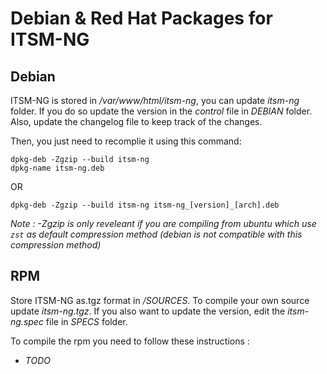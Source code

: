 # Debian & Red Hat Packages for ITSM-NG

## Debian

ITSM-NG is stored in */var/www/html/itsm-ng*, you can update *itsm-ng* folder. 
If you do so update the version in the *control* file in *DEBIAN* folder.
Also, update the changelog file to keep track of the changes.

Then, you just need to recomplie it using this command:
```
dpkg-deb -Zgzip --build itsm-ng
dpkg-name itsm-ng.deb
```
OR
```
dpkg-deb -Zgzip --build itsm-ng itsm-ng_[version]_[arch].deb
```

_Note : -Zgzip is only reveleant if you are compiling from ubuntu which use `zst` as default compression method (debian is not compatible with this compression method)_

## RPM

Store ITSM-NG as.tgz format in */SOURCES*.
To compile your own source update *itsm-ng.tgz*. 
If you also want to update the version, edit the *itsm-ng.spec* file in *SPECS* folder.

To compile the rpm you need to follow these instructions :
- *TODO*